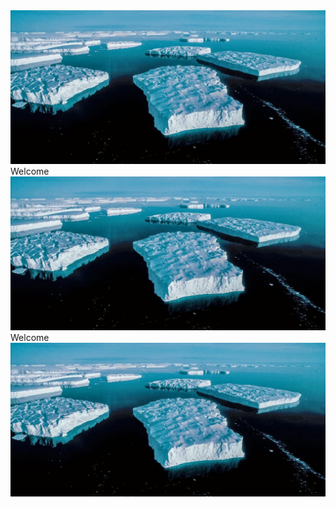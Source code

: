 <!DOCTYPE html>
<html>
<head>
	<meta charset="utf-8">
    <meta name="viewport" content="width=device-width, initial-scale=1, shrink-to-fit=no">	
	<link rel="stylesheet" href="https://cdn.jsdelivr.net/npm/bootstrap@4.5.3/dist/css/bootstrap.min.css" integrity="sha384-TX8t27EcRE3e/ihU7zmQxVncDAy5uIKz4rEkgIXeMed4M0jlfIDPvg6uqKI2xXr2" crossorigin="anonymous">
	<title>Welcome</title>
	<div class="container-fluid">
		<div class="row">
			<div class="col-2">
			<img class="img-fluid" src="img/Iceground.jpg">
			</div>
			<div class="col-5">
				Welcome
			</div>
		</div>
	</div>
</head>
<body>	
	<div class="container-fluid">
		<div class="row">
			<div class="col-2">
				<img class="img-fluid" src="img/Iceground.jpg">
			</div>
			<div class="col justify-content-md-center">
				Welcome
			</div>
		</div>
	</div>
	<img src="img/Iceground.jpg">
	<script src="https://code.jquery.com/jquery-3.5.1.slim.min.js" integrity="sha384-DfXdz2htPH0lsSSs5nCTpuj/zy4C+OGpamoFVy38MVBnE+IbbVYUew+OrCXaRkfj" crossorigin="anonymous"></script>
    <script src="https://cdn.jsdelivr.net/npm/bootstrap@4.5.3/dist/js/bootstrap.bundle.min.js" integrity="sha384-ho+j7jyWK8fNQe+A12Hb8AhRq26LrZ/JpcUGGOn+Y7RsweNrtN/tE3MoK7ZeZDyx" crossorigin="anonymous"></script>


</body>
</html>
